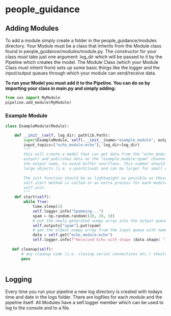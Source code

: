# people_guidance

## Adding Modules
To add a module simply create a folder in the people_guidance/modules directory. Your Module must be a class that inherits from the Module class found in people_guidance/modules/module.py. The constructor for your class *must* take just one argument: log_dir which will be passed to it by the Pipeline which creates the model. The Module Class (which your Module Class must inherit from) sets up some basic things like the logger and the input/output queues through which your module can send/receive data.

**To run your Model you must add it to the Pipeline. You can do so by importing your class in main.py and simply adding:**
```python
from xxx import MyModule
pipeline.add_module(MyModule)
```

### Example Module
```python
class ExampleModule(Module):

    def __init__(self, log_dir: pathlib.Path):
        super(ExampleModule, self).__init__(name="example_module", outputs=[("spam", 10)], 
        input_topics=["echo_module:echo"], log_dir=log_dir)
        """
        this will create a model that can get data from the "echo_module:echo" (which is the "echo" output from the "echo_module"
        output) and publishes data on the "example_module:spam" channel. The channel size is limited by the integer (10) after 
        the output name, to avoid buffer overflows. This number should be fairly small for streams of 
        large objects (i.e. a pointcloud) and can be larger for small objects (i.e. a single float). All Queues are FiFo.
        
        The init function should be as lightweight as possible as these are run sequentially for all models in the main process. The                   
        self.start method is called in an extra process for each module. Costly initializations should therefore be made in self.start and not in 
        self.init.
        """
    def start(self):
        while True:
            time.sleep(1)
            self.logger.info("Spamming...")
            spam = np.random.random((20, 20, 3))
            # put the newly generated numpy array into the output queue with name "spam".
            self.outputs["spam"].put(spam)
            # get the oldest numpy array from the input queue with name "echo_module:echo"
            data = self.get("echo_module:echo") 
            self.logger.info(f"Received Echo with shape {data.shape} ")
            
   def cleanup(self):
       # any cleanup code (i.e. closing serial connections etc.) should be put here. This function is called even if an exception occurrs.
       pass
       
```

## Logging
Every time you run your pipeline a new log directory is created with todays time and date in the logs folder. There are logfiles for each module and the pipeline itself. All Modules have a self.logger member which can be used to log to the console and to a file. 
